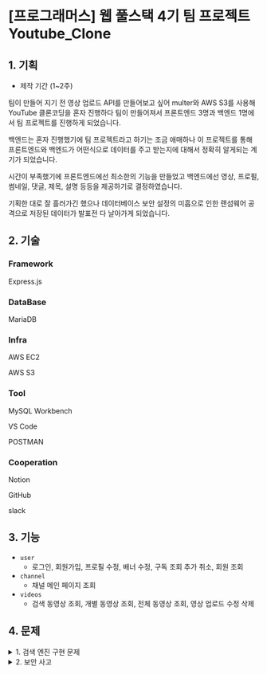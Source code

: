 # [프로그래머스] 웹 풀스택 4기 팀 프로젝트 Youtube_Clone

## 1. 기획
- 제작 기간 (1~2주)

팀이 만들어 지기 전 영상 업로드 API를 만들어보고 싶어 multer와 AWS S3를 사용해 YouTube 클론코딩을 혼자 진행하다 팀이 만들어져서 프론트엔드 3명과 백엔드 1명에서 팀 프로젝트를 진행하게 되었습니다.

백엔드는 혼자 진행했기에 팀 프로젝트라고 하기는 조금 애매하나 이 프로젝트를 통해 프론트엔드와 백엔드가 어떤식으로 데이터를 주고 받는지에 대해서 정확히 알게되는 계기가 되었습니다.

시간이 부족했기에 프론트엔드에선 최소한의 기능을 만들었고 백엔드에선 영상, 프로필, 썸네일, 댓글, 제목, 설명 등등을 제공하기로 결정하였습니다.

기획한 대로 잘 흘러가긴 했으나 데이터베이스 보안 설정의 미흡으로 인한 랜섬웨어 공격으로 저장된 데이터가 발표전 다 날아가게 되었습니다.

## 2. 기술
### Framework
Express.js

### DataBase
MariaDB

### Infra
AWS EC2

AWS S3

### Tool
MySQL Workbench

VS Code

POSTMAN

### Cooperation
Notion

GitHub

slack

## 3. 기능
- `user`
  - 로그인, 회원가입, 프로필 수정, 배너 수정, 구독 조회 추가 취소, 회원 조회
- `channel`
    -  채널 메인 페이지 조회
- `videos`
  - 검색 동영상 조회, 개별 동영상 조회, 전체 동영상 조회, 영상 업로드 수정 삭제

 ## 4. 문제
<details>
<summary> 1. 검색 엔진 구현 문제 </summary>

개발 초창기라 검색 엔진에 대해서 잘 모르고 있었고 개발 기간도 짧아서 해결하는데 가장 오랜 시간이 걸렸던 문제이다.
    
SQL 자연어 모드를 사용하여 검색 엔진을 제작하려 했으나 큰 문제가 있었다.
    
사용자가 "고양이가" 라는 단어를 입력하면 단어와 정확히 일치한 단어가 나왔다.
    
"고양이"라는 제목을 가진 영상은 나오지 않았고 "가"라는 단어가 붙어야 검색에 나왔다는 것이다.
    
- 해결 방안
  - 형태소 분석기 사용

    python 라이브러리 konlpy를 사용하려고 child_process 내부 모듈을 사용해 개발을 진행하였으나 인코딩 문제와 응답시간 지연 문제가 생겨 중단하였다.
  - elasticsearch 사용
          
    마감일이 얼마 남지 않아 공부할 시간이 부족했고 사용을 하지 못했다.

결국 자연어 모드를 사용하여 개발을 진행하였다.
</details>

<details>
<summary> 2. 보안 사고 </summary>

   AWS EC2 내부에 Docker를 통해 MariaDB를 설치해 사용하였는데 외부 사용자가 사용할 것도 아니고 배포는 하나 프로젝트 발표가 끝나면 폐기될 프로젝트였기에 비밀번호를 root로 사용하여 개발에 진행하였다.

   발표 전날 새벽에 마지막으로 api 테스트를 진행하는데 데이터가 모두 없어지고 경고 메세지 하나만 남겨져 있었다.

   랜섬웨어 봇에 데이터가 다 날아가게 됨으로 발표는 모의 데이터로 진행하게 되었다.
</details>


   
   

